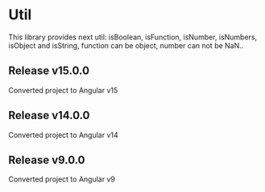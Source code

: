 # Util

This library provides next util: isBoolean, isFunction, isNumber, isNumbers, isObject and isString, function can be object, number can not be NaN..

## Release v15.0.0
Converted project to Angular v15

## Release v14.0.0
Converted project to Angular v14

## Release v9.0.0
Converted project to Angular v9